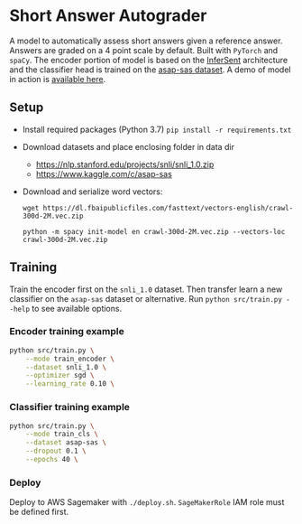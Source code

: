 # Short Answer Autograder

A model to automatically assess short answers given a reference answer. Answers are graded on a 4 point scale by default. Built with `PyTorch` and `spaCy`. The encoder portion of model is based on the [InferSent](https://github.com/facebookresearch/InferSent) architecture and the classifier head is trained on the [asap-sas dataset](https://www.kaggle.com/c/asap-sas). A demo of model in action is [available here](https://carlward.github.io/short-answer-web/).

## Setup

- Install required packages (Python 3.7) `pip install -r requirements.txt`
- Download datasets and place enclosing folder in data dir
    - https://nlp.stanford.edu/projects/snli/snli_1.0.zip
    - https://www.kaggle.com/c/asap-sas
- Download and serialize word vectors:

    `wget https://dl.fbaipublicfiles.com/fasttext/vectors-english/crawl-300d-2M.vec.zip`

    `python -m spacy init-model en crawl-300d-2M.vec.zip --vectors-loc crawl-300d-2M.vec.zip`

## Training

Train the encoder first on the `snli_1.0` dataset. Then transfer learn a new classifier on the `asap-sas` dataset or alternative. Run `python src/train.py --help` to see available options.

### Encoder training example

```bash
python src/train.py \
    --mode train_encoder \
    --dataset snli_1.0 \
    --optimizer sgd \
    --learning_rate 0.10 \
```

### Classifier training example

```bash
python src/train.py \
    --mode train_cls \
    --dataset asap-sas \
    --dropout 0.1 \
    --epochs 40 \
```

### Deploy

Deploy to AWS Sagemaker​ with `./deploy.sh`. `SageMakerRole` IAM role must be defined first.
